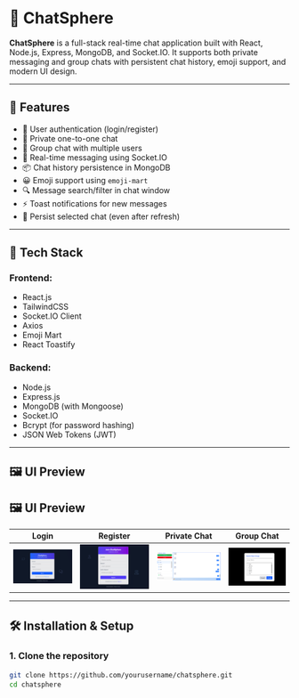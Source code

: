 # 💬 ChatSphere

**ChatSphere** is a full-stack real-time chat application built with React, Node.js, Express, MongoDB, and Socket.IO. It supports both private messaging and group chats with persistent chat history, emoji support, and modern UI design.

---

## 🚀 Features

- 🔐 User authentication (login/register)
- 💬 Private one-to-one chat
- 👥 Group chat with multiple users
- 🧠 Real-time messaging using Socket.IO
- 📦 Chat history persistence in MongoDB
- 😀 Emoji support using `emoji-mart`
- 🔍 Message search/filter in chat window
- ⚡ Toast notifications for new messages
- 🔄 Persist selected chat (even after refresh)

---

## 🧱 Tech Stack

### Frontend:
- React.js
- TailwindCSS
- Socket.IO Client
- Axios
- Emoji Mart
- React Toastify

### Backend:
- Node.js
- Express.js
- MongoDB (with Mongoose)
- Socket.IO
- Bcrypt (for password hashing)
- JSON Web Tokens (JWT)

---

## 🖼️ UI Preview

## 🖼️ UI Preview

| Login | Register | Private Chat | Group Chat |
|-------|----------|--------------|------------|
| ![Login](images/Loginchatsphere.png) | ![Register](images/registerchatsphere.png) | ![Private Chat](images/im2.png) | ![Group Chat](images/g1.png) |

---

## 🛠️ Installation & Setup

### 1. Clone the repository

```bash
git clone https://github.com/yourusername/chatsphere.git
cd chatsphere
